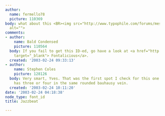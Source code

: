 ```yaml
---
author:
  name: fermello78
  picture: 110369
body: what about this <BR><img src="http://www.typophile.com/forums/messages/83/6888.jpg"
  alt="">
comments:
- author:
    name: Bald Condensed
    picture: 110564
  body: If you fail to get this ID-ed, go have a look at <a href="http://www.fontalicious.com/super/free.html"
    target="_blank"> Fontalicious</a>.
  created: '2003-02-24 09:33:13'
- author:
    name: Stephen Coles
    picture: 128126
  body: Very smart, Yves. That was the first spot I check for this one. <BR>Mr. Belvanz
    has three or four in the same rounded bauhausy vein.
  created: '2003-02-24 10:11:20'
date: '2003-02-24 04:18:38'
node_type: font_id
title: Jazzbeat

---
```

